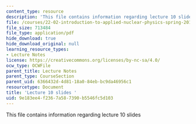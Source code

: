 ```yaml
---
content_type: resource
description: 'This file contains information regarding lecture 10 slides '
file: /courses/22-02-introduction-to-applied-nuclear-physics-spring-2012/9e183ee4f2367a587390b5546fc5d103_MIT22_02S12_lec10.pdf
file_size: 713484
file_type: application/pdf
hide_download: true
hide_download_original: null
learning_resource_types:
- Lecture Notes
license: https://creativecommons.org/licenses/by-nc-sa/4.0/
ocw_type: OCWFile
parent_title: Lecture Notes
parent_type: CourseSection
parent_uid: 6366432d-4d81-18a0-84eb-bc9da46956c1
resourcetype: Document
title: 'Lecture 10 slides '
uid: 9e183ee4-f236-7a58-7390-b5546fc5d103
---
```

This file contains information regarding lecture 10 slides 